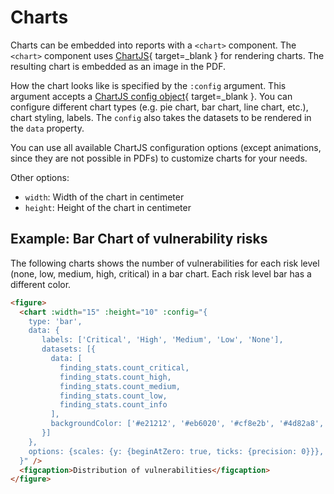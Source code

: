 # Charts
Charts can be embedded into reports with a `<chart>` component.
The `<chart>` component uses [ChartJS](https://www.chartjs.org/docs/latest/){ target=_blank } for rendering charts.
The resulting chart is embedded as an image in the PDF.

How the chart looks like is specified by the `:config` argument. This argument accepts a [ChartJS config object](https://www.chartjs.org/docs/latest/configuration/){ target=_blank }.
You can configure different chart types (e.g. pie chart, bar chart, line chart, etc.), chart styling, labels.
The `config` also takes the datasets to be rendered in the `data` property.

You can use all available ChartJS configuration options (except animations, since they are not possible in PDFs) to customize charts for your needs.

Other options:

* `width`: Width of the chart in centimeter
* `height`: Height of the chart in centimeter

## Example: Bar Chart of vulnerability risks
The following charts shows the number of vulnerabilities for each risk level (none, low, medium, high, critical) in a bar chart.
Each risk level bar has a different color.

```html
<figure>
  <chart :width="15" :height="10" :config="{
    type: 'bar', 
    data: {
       labels: ['Critical', 'High', 'Medium', 'Low', 'None'],
       datasets: [{
         data: [
           finding_stats.count_critical,
           finding_stats.count_high,
           finding_stats.count_medium,
           finding_stats.count_low,
           finding_stats.count_info
         ],
         backgroundColor: ['#e21212', '#eb6020', '#cf8e2b', '#4d82a8', '#2d5f2e'],
       }]
    },
    options: {scales: {y: {beginAtZero: true, ticks: {precision: 0}}}, plugins: {legend: {display: false}}}
  }" />
  <figcaption>Distribution of vulnerabilities</figcaption>
</figure>
```
